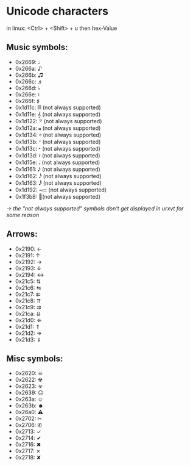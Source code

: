 # Unicode characters

in linux:
&lt;Ctrl&gt; + &lt;Shift&gt; + u then hex-Value

## Music symbols:

+ 0x2669: ♩
+ 0x266a: ♪
+ 0x266b: ♫
+ 0x266c: ♬
+ 0x266d: ♭
+ 0x266e: ♮
+ 0x266f: ♯
+ 0x1d11c: 𝄜 (not always supported)
+ 0x1d11e: 𝄞 (not always supported)
+ 0x1d122: 𝄢 (not always supported)
+ 0x1d12a: 𝄪 (not always supported)
+ 0x1d134: 𝄴 (not always supported)
+ 0x1d13b: 𝄻  (not always supported)
+ 0x1d13c: 𝄼  (not always supported)
+ 0x1d13d: 𝄽  (not always supported)
+ 0x1d15e: 𝅗𝅥  (not always supported)
+ 0x1d161: 𝅘𝅥𝅯  (not always supported)
+ 0x1d162: 𝅘𝅥𝅰  (not always supported)
+ 0x1d163: 𝅘𝅥𝅱  (not always supported)
+ 0x1d192: 𝆒 (not always supported)
+ 0x1f3b8: 🎸(not always supported)

*→ the "not always supported" symbols don't get displayed in urxvt for some reason*

## Arrows:

+ 0x2190: ←
+ 0x2191: ↑
+ 0x2192: →
+ 0x2193: ↓
+ 0x2194: ↔
+ 0x21c5: ⇅
+ 0x21c6: ⇆
+ 0x21c7: ⇇
+ 0x21c8: ⇈
+ 0x21c9: ⇉
+ 0x21ca: ⇊
+ 0x21d0: ⇐
+ 0x21d1: ⇑
+ 0x21d2: ⇒
+ 0x21d3: ⇓

## Misc symbols:

+ 0x2620: ☠
+ 0x2622: ☢
+ 0x2623: ☣
+ 0x2639: ☹
+ 0x263a: ☺
+ 0x263b: ☻
+ 0x26a0: ⚠
+ 0x2702: ✂
+ 0x2706: ✆
+ 0x2713: ✓
+ 0x2714: ✔
+ 0x2716: ✖
+ 0x2717: ✗
+ 0x2718: ✘


